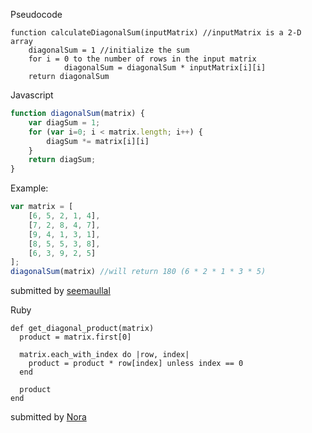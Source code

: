 Pseudocode
```
function calculateDiagonalSum(inputMatrix) //inputMatrix is a 2-D array
    diagonalSum = 1 //initialize the sum
    for i = 0 to the number of rows in the input matrix
            diagonalSum = diagonalSum * inputMatrix[i][i]
    return diagonalSum

```

Javascript
```javascript
function diagonalSum(matrix) {
    var diagSum = 1;
    for (var i=0; i < matrix.length; i++) {
        diagSum *= matrix[i][i]
    }
    return diagSum;
}
```
Example:
``` javascript
var matrix = [
    [6, 5, 2, 1, 4],
    [7, 2, 8, 4, 7],
    [9, 4, 1, 3, 1],
    [8, 5, 5, 3, 8],
    [6, 3, 9, 2, 5]
];
diagonalSum(matrix) //will return 180 (6 * 2 * 1 * 3 * 5)
```
submitted by [seemaullal](https://github.com/seemaullal)



Ruby
```
def get_diagonal_product(matrix)
  product = matrix.first[0]

  matrix.each_with_index do |row, index|
    product = product * row[index] unless index == 0
  end

  product
end
```

submitted by [Nora](https://github.com/noralincc)
